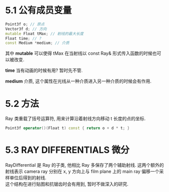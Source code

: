 # 5.1 公有成员变量
```c++
Point3f o; // 原点
Vector3f d; // 方向
mutable Float tMax; // 射线的最大长度
Float time; // ?
const Medium *medium; // 介质
```
其中 **mutable** 可以使得 tMax 在当射线以 const Ray& 形式传入函数的时候也可以被改变.

**time** 当有动画的时候有用? 暂时先不管.

**medium** 介质, 这个属性在光线从一种介质进入另一种介质的时候会有作用.

# 5.2 方法
Ray 类重载了括号运算符, 用来计算沿着射线方向移动 t 长度的点的坐标.
```c++
Point3f operator()(Float t) const { return o + d * t; }
```

# 5.3 RAY DIFFERENTIALS 微分
RayDifferential 是 Ray 的子类, 他相比 Ray 多保存了两个辅助射线. 这两个额外的射线表示 camera ray 分别在 x, y 方向上与 film plane 上的 main ray 偏移一个采样单位后得到的射线.\
这个结构在进行贴图和抗锯齿时会有用到, 暂时不做深入的研究.